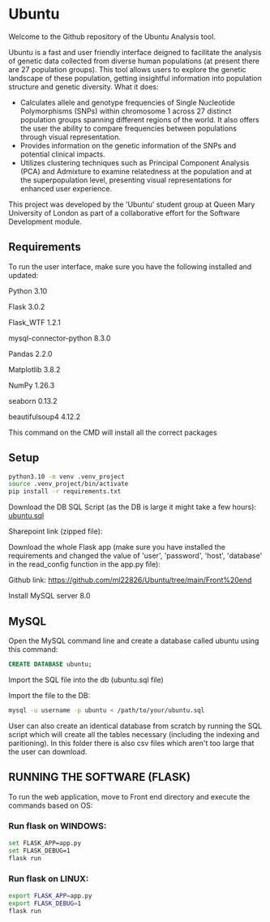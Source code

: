 # Ubuntu

Welcome to the Github repository of the Ubuntu Analysis tool. 

Ubuntu is a fast and user friendly interface deigned to facilitate the analysis of genetic data collected from diverse human populations (at present there are 27 population groups).
This tool allows users to explore the genetic landscape of these population, getting insightful information into population structure and genetic diversity.
What it does: 
- Calculates allele and genotype frequencies of Single Nucleotide Polymorphisms (SNPs) within chromosome 1 across 27 distinct population groups spanning different regions of the world. It also offers the user the ability to compare frequencies between populations through visual representation.
- Provides information on the genetic information of the SNPs and potential clinical impacts.
- Utilizes clustering techniques such as Principal Component Analysis (PCA) and Admixture to examine relatedness at the population and at the superpopulation level, presenting visual representations for enhanced user experience.
  
This project was developed by the 'Ubuntu' student group at Queen Mary University of London as part of a collaborative effort for the Software Development module.

## Requirements 

To run the user interface, make sure  you have the following installed and updated: 

Python 3.10

Flask 3.0.2 

Flask_WTF 1.2.1

mysql-connector-python 8.3.0

Pandas 2.2.0

Matplotlib 3.8.2

NumPy 1.26.3

seaborn 0.13.2

beautifulsoup4 4.12.2

This command on the CMD will install all the correct packages 

## Setup


```bash
python3.10 -m venv .venv_project
source .venv_project/bin/activate
pip install -r requirements.txt
```
Download the DB SQL Script (as the DB is large it might take a few hours): [ubuntu.sql](https://qmulprod-my.sharepoint.com/personal/bt23801_qmul_ac_uk/_layouts/15/onedrive.aspx?id=%2Fsites%2FDatabaseforUbuntuproject%2FShared%20Documents&listurl=https%3A%2F%2Fqmulprod%2Esharepoint%2Ecom%2Fsites%2FDatabaseforUbuntuproject%2FShared%20Documents&sharedLibraryCreated=true)

Sharepoint link (zipped file):  

Download the whole Flask app (make sure you have installed the requirements and changed the value of 'user', 'password', 'host', 'database' in the read_config function in the app.py file):

Github link: https://github.com/ml22826/Ubuntu/tree/main/Front%20end

Install MySQL server 8.0 

## MySQL 

Open the MySQL command line and create a database called ubuntu using this command:
```SQL
CREATE DATABASE ubuntu;
```
Import the SQL file into the db (ubuntu.sql file)

Import the file to the DB:
```bash
mysql -u username -p ubuntu < /path/to/your/ubuntu.sql
```


User can also create an identical database from scratch by running the SQL script which will create all the tables necessary (including the indexing and paritioning).
In this folder there is also csv files which aren't too large that the user can download. 

## RUNNING THE SOFTWARE (FLASK)

To run the web application, move to Front end directory and execute the commands based on OS:

### Run flask on WINDOWS:

```bash
set FLASK_APP=app.py
set FLASK_DEBUG=1
flask run
```

### Run flask on LINUX:

```bash
export FLASK_APP=app.py
export FLASK_DEBUG=1
flask run
```




